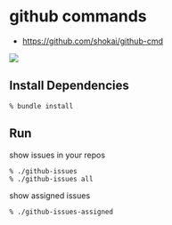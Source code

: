 github commands
===============

* https://github.com/shokai/github-cmd

<img src="http://shokai.org/archive/file/bc8eecffeae38811fdbd59457f634e85.png">


Install Dependencies
--------------------

    % bundle install


Run
---

show issues in your repos

    % ./github-issues
    % ./github-issues all


show assigned issues

    % ./github-issues-assigned
